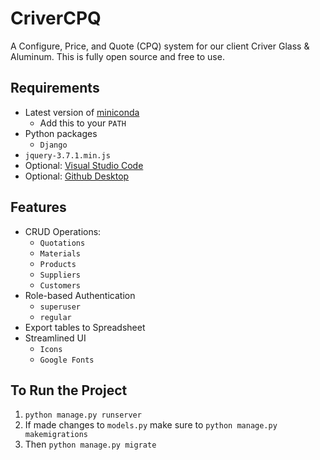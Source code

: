 # CriverCPQ
A Configure, Price, and Quote (CPQ) system for our client Criver Glass &amp; Aluminum. This is fully open source and free to use.

## Requirements
- Latest version of [miniconda](https://docs.conda.io/en/latest/miniconda.html)
  - Add this to your ```PATH```
- Python packages
  - ```Django```
- ```jquery-3.7.1.min.js```
- Optional: [Visual Studio Code](https://code.visualstudio.com/download)
- Optional: [Github Desktop](https://desktop.github.com/download/)

## Features
- CRUD Operations:
  - ```Quotations```
  - ```Materials```
  - ```Products```
  - ```Suppliers```
  - ```Customers```
- Role-based Authentication
  - ```superuser```
  - ```regular```
- Export tables to Spreadsheet
- Streamlined UI
  - ```Icons```
  - ```Google Fonts```

## To Run the Project
1. ```python manage.py runserver```
2. If made changes to ```models.py``` make sure to ```python manage.py makemigrations```
3. Then ```python manage.py migrate```
